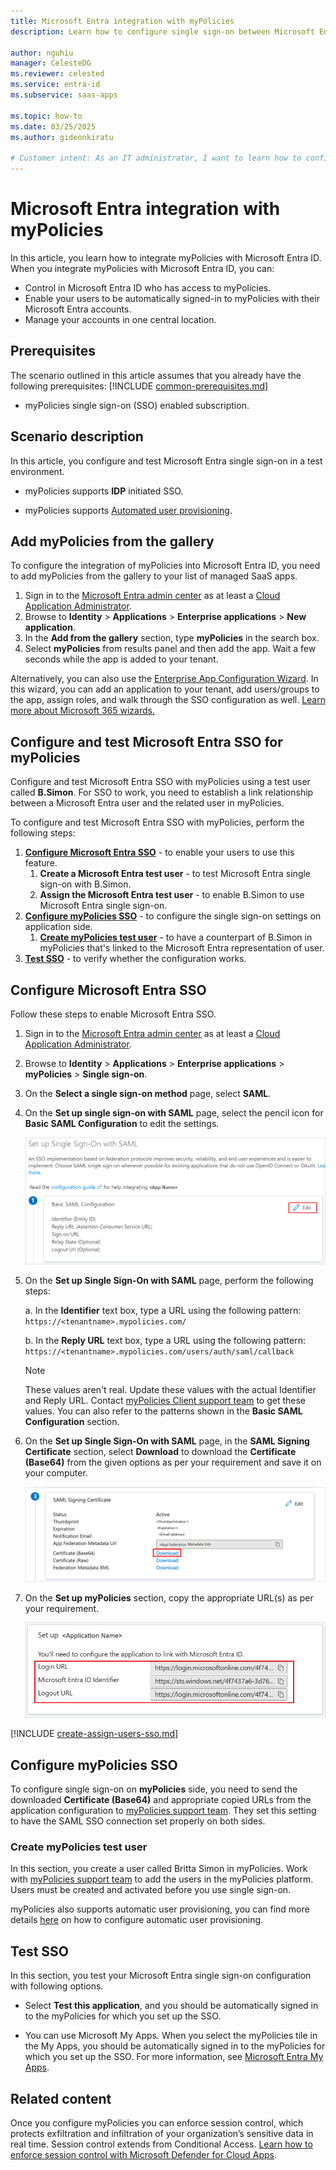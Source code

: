 ```yaml
---
title: Microsoft Entra integration with myPolicies
description: Learn how to configure single sign-on between Microsoft Entra ID and myPolicies.

author: nguhiu
manager: CelesteDG
ms.reviewer: celested
ms.service: entra-id
ms.subservice: saas-apps

ms.topic: how-to
ms.date: 03/25/2025
ms.author: gideonkiratu

# Customer intent: As an IT administrator, I want to learn how to configure single sign-on between Microsoft Entra ID and myPolicies so that I can control who has access to myPolicies, enable automatic sign-in with Microsoft Entra accounts, and manage my accounts in one central location.
---
```

# Microsoft Entra integration with myPolicies

In this article,  you learn how to integrate myPolicies with Microsoft Entra ID. When you integrate myPolicies with Microsoft Entra ID, you can:

* Control in Microsoft Entra ID who has access to myPolicies.
* Enable your users to be automatically signed-in to myPolicies with their Microsoft Entra accounts.
* Manage your accounts in one central location.

## Prerequisites
The scenario outlined in this article assumes that you already have the following prerequisites:
[!INCLUDE [common-prerequisites.md](~/identity/saas-apps/includes/common-prerequisites.md)]
* myPolicies single sign-on (SSO) enabled subscription.

## Scenario description

In this article,  you configure and test Microsoft Entra single sign-on in a test environment.

* myPolicies supports **IDP** initiated SSO.

* myPolicies supports [Automated user provisioning](mypolicies-provisioning-tutorial.md).

## Add myPolicies from the gallery

To configure the integration of myPolicies into Microsoft Entra ID, you need to add myPolicies from the gallery to your list of managed SaaS apps.

1. Sign in to the [Microsoft Entra admin center](https://entra.microsoft.com) as at least a [Cloud Application Administrator](~/identity/role-based-access-control/permissions-reference.md#cloud-application-administrator).
1. Browse to **Identity** > **Applications** > **Enterprise applications** > **New application**.
1. In the **Add from the gallery** section, type **myPolicies** in the search box.
1. Select **myPolicies** from results panel and then add the app. Wait a few seconds while the app is added to your tenant.

 Alternatively, you can also use the [Enterprise App Configuration Wizard](https://portal.office.com/AdminPortal/home?Q=Docs#/azureadappintegration). In this wizard, you can add an application to your tenant, add users/groups to the app, assign roles, and walk through the SSO configuration as well. [Learn more about Microsoft 365 wizards.](/microsoft-365/admin/misc/azure-ad-setup-guides)

<a name='configure-and-test-azure-ad-sso-for-mypolicies'></a>

## Configure and test Microsoft Entra SSO for myPolicies

Configure and test Microsoft Entra SSO with myPolicies using a test user called **B.Simon**. For SSO to work, you need to establish a link relationship between a Microsoft Entra user and the related user in myPolicies.

To configure and test Microsoft Entra SSO with myPolicies, perform the following steps:

1. **[Configure Microsoft Entra SSO](#configure-azure-ad-sso)** - to enable your users to use this feature.
    1. **Create a Microsoft Entra test user** - to test Microsoft Entra single sign-on with B.Simon.
    1. **Assign the Microsoft Entra test user** - to enable B.Simon to use Microsoft Entra single sign-on.
1. **[Configure myPolicies SSO](#configure-mypolicies-sso)** - to configure the single sign-on settings on application side.
    1. **[Create myPolicies test user](#create-mypolicies-test-user)** - to have a counterpart of B.Simon in myPolicies that's linked to the Microsoft Entra representation of user.
1. **[Test SSO](#test-sso)** - to verify whether the configuration works.

<a name='configure-azure-ad-sso'></a>

## Configure Microsoft Entra SSO

Follow these steps to enable Microsoft Entra SSO.

1. Sign in to the [Microsoft Entra admin center](https://entra.microsoft.com) as at least a [Cloud Application Administrator](~/identity/role-based-access-control/permissions-reference.md#cloud-application-administrator).
1. Browse to **Identity** > **Applications** > **Enterprise applications** > **myPolicies** > **Single sign-on**.
1. On the **Select a single sign-on method** page, select **SAML**.
1. On the **Set up single sign-on with SAML** page, select the pencil icon for **Basic SAML Configuration** to edit the settings.

   ![Edit Basic SAML Configuration](common/edit-urls.png)

1. On the **Set up Single Sign-On with SAML** page, perform the following steps:

    a. In the **Identifier** text box, type a URL using the following pattern:
    `https://<tenantname>.mypolicies.com/`

    b. In the **Reply URL** text box, type a URL using the following pattern:
    `https://<tenantname>.mypolicies.com/users/auth/saml/callback`

	> [!NOTE]
	> These values aren't real. Update these values with the actual Identifier and Reply URL. Contact [myPolicies Client support team](mailto:support@mypolicies.com) to get these values. You can also refer to the patterns shown in the **Basic SAML Configuration** section.

1. On the **Set up Single Sign-On with SAML** page, in the **SAML Signing Certificate** section, select **Download** to download the **Certificate (Base64)** from the given options as per your requirement and save it on your computer.

	![The Certificate download link](common/certificatebase64.png)

1. On the **Set up myPolicies** section, copy the appropriate URL(s) as per your requirement.

	![Copy configuration URLs](common/copy-configuration-urls.png)

<a name='create-an-azure-ad-test-user'></a>

[!INCLUDE [create-assign-users-sso.md](~/identity/saas-apps/includes/create-assign-users-sso.md)]

## Configure myPolicies SSO

To configure single sign-on on **myPolicies** side, you need to send the downloaded **Certificate (Base64)** and appropriate copied URLs from the application configuration to [myPolicies support team](mailto:support@mypolicies.com). They set this setting to have the SAML SSO connection set properly on both sides.

### Create myPolicies test user

In this section, you create a user called Britta Simon in myPolicies. Work with [myPolicies support team](mailto:support@mypolicies.com) to add the users in the myPolicies platform. Users must be created and activated before you use single sign-on.

myPolicies also supports automatic user provisioning, you can find more details [here](./mypolicies-provisioning-tutorial.md) on how to configure automatic user provisioning.

## Test SSO

In this section, you test your Microsoft Entra single sign-on configuration with following options.

* Select **Test this application**, and you should be automatically signed in to the myPolicies for which you set up the SSO.

* You can use Microsoft My Apps. When you select the myPolicies tile in the My Apps, you should be automatically signed in to the myPolicies for which you set up the SSO. For more information, see [Microsoft Entra My Apps](/azure/active-directory/manage-apps/end-user-experiences#azure-ad-my-apps).

## Related content

Once you configure myPolicies you can enforce session control, which protects exfiltration and infiltration of your organization’s sensitive data in real time. Session control extends from Conditional Access. [Learn how to enforce session control with Microsoft Defender for Cloud Apps](/cloud-app-security/proxy-deployment-aad).
